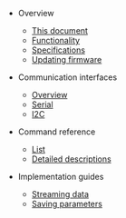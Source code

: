* Overview
  * [This document](/)
  * [Functionality](functionality.md)
  * [Specifications](specs.md)
  * [Updating firmware](firmware.md)

* Communication interfaces
  * [Overview](communication.md)
  * [Serial](serial.md)
  * [I2C](i2c.md)

* Command reference
  * [List](commands.md)
  * [Detailed descriptions](command_detail.md)

* Implementation guides
  * [Streaming data](streaming.md)
  * [Saving parameters](saving.md)